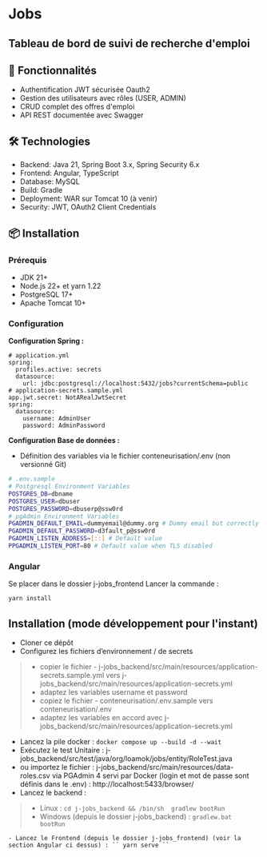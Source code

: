
# Jobs
## Tableau de bord de suivi de recherche d'emploi

## 🚀 Fonctionnalités
- Authentification JWT sécurisée Oauth2
- Gestion des utilisateurs avec rôles (USER, ADMIN)
- CRUD complet des offres d'emploi
- API REST documentée avec Swagger

## 🛠️ Technologies
- Backend: Java 21, Spring Boot 3.x, Spring Security 6.x
- Frontend: Angular, TypeScript
- Database: MySQL
- Build: Gradle
- Deployment: WAR sur Tomcat 10 (à venir)
- Security: JWT, OAuth2 Client Credentials

## 📦 Installation

### Prérequis
- JDK 21+
- Node.js 22+ et yarn 1.22
- PostgreSQL 17+
- Apache Tomcat 10+

### Configuration
**Configuration Spring :**
```properties
# application.yml
spring:
  profiles.active: secrets
  datasource:
    url: jdbc:postgresql://localhost:5432/jobs?currentSchema=public
# application-secrets.sample.yml
app.jwt.secret: NotARealJwtSecret
spring:
  datasource:
    username: AdminUser
    password: AdminPassword
```

**Configuration Base de données :**
- Définition des variables via le fichier conteneurisation/.env (non versionné Git)

```bash
# .env.sample
# Postgresql Environment Variables
POSTGRES_DB=dbname
POSTGRES_USER=dbuser
POSTGRES_PASSWORD=dbuserp@ssw0rd
# pgAdmin Environment Variables
PGADMIN_DEFAULT_EMAIL=dummyemail@dummy.org # Dummy email but correctly form
PGADMIN_DEFAULT_PASSWORD=d3fault_p@ssw0rd
PGADMIN_LISTEN_ADDRESS=[::] # Default value
PPGADMIN_LISTEN_PORT=80 # Default value when TLS disabled
```

### Angular 

Se placer dans le dossier j-jobs_frontend
Lancer la commande : 
``` bash
yarn install
```

## Installation (mode développement pour l'instant)
- Cloner ce dépôt
- Configurez les fichiers d’environnement / de secrets
> - copier le fichier -   j-jobs_backend/src/main/resources/application-secrets.sample.yml vers j-jobs_backend/src/main/resources/application-secrets.yml 
>  - adaptez les variables username et  password
>  - copiez le fichier -   conteneurisation/.env.sample vers conteneurisation/.env
>  - adaptez les variables en accord avec j-jobs_backend/src/main/resources/application-secrets.yml
- Lancez la pile docker : `` docker compose up --build -d --wait ``
- Exécutez le test Unitaire : j-jobs_backend/src/test/java/org/loamok/jobs/entity/RoleTest.java
- ou importez le fichier :  j-jobs_backend/src/main/resources/data-roles.csv via PGAdmin 4 servi par Docker (login et mot de passe sont définis dans le .env) : http://localhost:5433/browser/
- Lancez le backend : 
> - Linux : `` cd j-jobs_backend && /bin/sh  gradlew bootRun ``
> - Windows (depuis le dossier j-jobs_backend) : `` gradlew.bat bootRun ``
```
- Lancez le Frontend (depuis le dossier j-jobs_frontend) (voir la section Angular ci dessus) : `` yarn serve `` 
